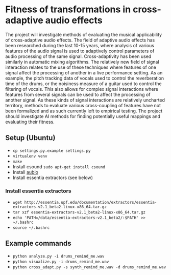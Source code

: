 # Fitness of transformations in cross-adaptive audio effects

The project will investigate methods of evaluating the musical applicability of cross-adaptive audio effects. The field of adaptive audio effects has been researched during the last 10-15 years, where analysis of various features of the audio signal is used to adaptively control parameters of audio processing of the same signal. Cross-adaptivity has been used similarly in automatic mixing algorithms. The relatively new field of signal interaction relates to the use of these techniques where features of one signal affect the processing of another in a live performance setting. As an example, the pitch tracking data of vocals used to control the reverberation time of the drums, or the noisiness measure of a guitar used to control the filtering of vocals. This also allows for complex signal interactions where features from several signals can be used to affect the processing of another signal. As these kinds of signal interactions are relatively uncharted territory, methods to evaluate various cross-coupling of features have not been formalized and as such currently left to empirical testing. The project should investigate AI methods for finding potentially useful mappings and evaluating their fitness.

## Setup (Ubuntu)

* `cp settings.py.example settings.py`
* `virtualenv venv`
* `make`
* Install csound `sudo apt-get install csound`
* Install [aubio](http://aubio.org/download)
* Install essentia extractors (see below)

### Install essentia extractors

* `wget http://essentia.upf.edu/documentation/extractors/essentia-extractors-v2.1_beta2-linux-x86_64.tar.gz`
* `tar xzf essentia-extractors-v2.1_beta2-linux-x86_64.tar.gz`
* `echo 'PATH=/data/essentia-extractors-v2.1_beta2/:$PATH' >> ~/.bashrc`
* `source ~/.bashrc`

## Example commands

* `python analyze.py -i drums_remind_me.wav`
* `python visualize.py -i drums_remind_me.wav`
* `python cross_adapt.py -s synth_remind_me.wav -d drums_remind_me.wav`
